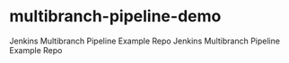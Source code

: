 # multibranch-pipeline-demo
Jenkins Multibranch Pipeline Example Repo
Jenkins Multibranch Pipeline Example Repo
